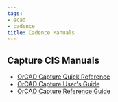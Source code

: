 ```yaml
---
tags:
- ecad
- cadence
title: Cadence Manuals
---
```


## Capture CIS Manuals

-   [OrCAD Capture Quick Reference](https://drive.google.com/open?id=1Qzt03CBKX0pqyUxzXIsWo_t-pCONUNgi)
-   [OrCAD Capture User's Guide](https://drive.google.com/open?id=1Qq1WmYrmRizovclIOrBZgQY6KLw6ZjOv)
-   [OrCAD Capture Reference Guide](https://drive.google.com/open?id=1QxVfTSe17cDatpVgqSlRRrumFO_5qBmi)

